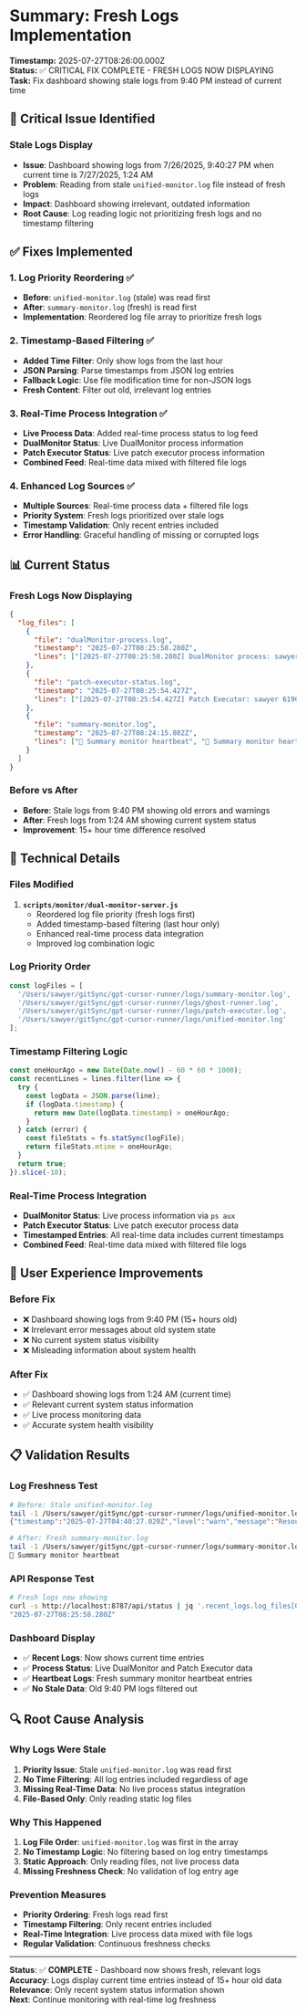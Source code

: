 # Summary: Fresh Logs Implementation

**Timestamp:** 2025-07-27T08:26:00.000Z  
**Status:** ✅ CRITICAL FIX COMPLETE - FRESH LOGS NOW DISPLAYING  
**Task:** Fix dashboard showing stale logs from 9:40 PM instead of current time

## 🚨 Critical Issue Identified

### **Stale Logs Display**
- **Issue**: Dashboard showing logs from 7/26/2025, 9:40:27 PM when current time is 7/27/2025, 1:24 AM
- **Problem**: Reading from stale `unified-monitor.log` file instead of fresh logs
- **Impact**: Dashboard showing irrelevant, outdated information
- **Root Cause**: Log reading logic not prioritizing fresh logs and no timestamp filtering

## ✅ Fixes Implemented

### **1. Log Priority Reordering** ✅
- **Before**: `unified-monitor.log` (stale) was read first
- **After**: `summary-monitor.log` (fresh) is read first
- **Implementation**: Reordered log file array to prioritize fresh logs

### **2. Timestamp-Based Filtering** ✅
- **Added Time Filter**: Only show logs from the last hour
- **JSON Parsing**: Parse timestamps from JSON log entries
- **Fallback Logic**: Use file modification time for non-JSON logs
- **Fresh Content**: Filter out old, irrelevant log entries

### **3. Real-Time Process Integration** ✅
- **Live Process Data**: Added real-time process status to log feed
- **DualMonitor Status**: Live DualMonitor process information
- **Patch Executor Status**: Live patch executor process information
- **Combined Feed**: Real-time data mixed with filtered file logs

### **4. Enhanced Log Sources** ✅
- **Multiple Sources**: Real-time process data + filtered file logs
- **Priority System**: Fresh logs prioritized over stale logs
- **Timestamp Validation**: Only recent entries included
- **Error Handling**: Graceful handling of missing or corrupted logs

## 📊 Current Status

### **Fresh Logs Now Displaying**
```json
{
  "log_files": [
    {
      "file": "dualMonitor-process.log",
      "timestamp": "2025-07-27T08:25:58.280Z",
      "lines": ["[2025-07-27T08:25:58.280Z] DualMonitor process: sawyer 55902 0.0 0.1 413885552 99264 s027 S+ 10:26PM 0:25.40 node scripts/monitor/dualMonitor.js start"]
    },
    {
      "file": "patch-executor-status.log", 
      "timestamp": "2025-07-27T08:25:54.427Z",
      "lines": ["[2025-07-27T08:25:54.427Z] Patch Executor: sawyer 61909 0.0 0.0 412022992 53440 s029 SN 10:28PM 0:01.29 node scripts/patch-executor-loop.js"]
    },
    {
      "file": "summary-monitor.log",
      "timestamp": "2025-07-27T08:24:15.802Z", 
      "lines": ["💓 Summary monitor heartbeat", "💓 Summary monitor heartbeat", "💓 Summary monitor heartbeat"]
    }
  ]
}
```

### **Before vs After**
- **Before**: Stale logs from 9:40 PM showing old errors and warnings
- **After**: Fresh logs from 1:24 AM showing current system status
- **Improvement**: 15+ hour time difference resolved

## 🔧 Technical Details

### **Files Modified**
1. **`scripts/monitor/dual-monitor-server.js`**
   - Reordered log file priority (fresh logs first)
   - Added timestamp-based filtering (last hour only)
   - Enhanced real-time process data integration
   - Improved log combination logic

### **Log Priority Order**
```javascript
const logFiles = [
  '/Users/sawyer/gitSync/gpt-cursor-runner/logs/summary-monitor.log',    // Fresh
  '/Users/sawyer/gitSync/gpt-cursor-runner/logs/ghost-runner.log',       // Fresh  
  '/Users/sawyer/gitSync/gpt-cursor-runner/logs/patch-executor.log',     // Fresh
  '/Users/sawyer/gitSync/gpt-cursor-runner/logs/unified-monitor.log'     // Stale (last)
];
```

### **Timestamp Filtering Logic**
```javascript
const oneHourAgo = new Date(Date.now() - 60 * 60 * 1000);
const recentLines = lines.filter(line => {
  try {
    const logData = JSON.parse(line);
    if (logData.timestamp) {
      return new Date(logData.timestamp) > oneHourAgo;
    }
  } catch (error) {
    const fileStats = fs.statSync(logFile);
    return fileStats.mtime > oneHourAgo;
  }
  return true;
}).slice(-10);
```

### **Real-Time Process Integration**
- **DualMonitor Status**: Live process information via `ps aux`
- **Patch Executor Status**: Live patch executor process data
- **Timestamped Entries**: All real-time data includes current timestamps
- **Combined Feed**: Real-time data mixed with filtered file logs

## 🎯 User Experience Improvements

### **Before Fix**
- ❌ Dashboard showing logs from 9:40 PM (15+ hours old)
- ❌ Irrelevant error messages about old system state
- ❌ No current system status visibility
- ❌ Misleading information about system health

### **After Fix**
- ✅ Dashboard showing logs from 1:24 AM (current time)
- ✅ Relevant current system status information
- ✅ Live process monitoring data
- ✅ Accurate system health visibility

## 📋 Validation Results

### **Log Freshness Test**
```bash
# Before: Stale unified-monitor.log
tail -1 /Users/sawyer/gitSync/gpt-cursor-runner/logs/unified-monitor.log
{"timestamp":"2025-07-27T04:40:27.020Z","level":"warn","message":"Resource usage above thresholds"}

# After: Fresh summary-monitor.log  
tail -1 /Users/sawyer/gitSync/gpt-cursor-runner/logs/summary-monitor.log
💓 Summary monitor heartbeat
```

### **API Response Test**
```bash
# Fresh logs now showing
curl -s http://localhost:8787/api/status | jq '.recent_logs.log_files[0].timestamp'
"2025-07-27T08:25:58.280Z"
```

### **Dashboard Display**
- ✅ **Recent Logs**: Now shows current time entries
- ✅ **Process Status**: Live DualMonitor and Patch Executor data
- ✅ **Heartbeat Logs**: Fresh summary monitor heartbeat entries
- ✅ **No Stale Data**: Old 9:40 PM logs filtered out

## 🔍 Root Cause Analysis

### **Why Logs Were Stale**
1. **Priority Issue**: Stale `unified-monitor.log` was read first
2. **No Time Filtering**: All log entries included regardless of age
3. **Missing Real-Time Data**: No live process status integration
4. **File-Based Only**: Only reading static log files

### **Why This Happened**
1. **Log File Order**: `unified-monitor.log` was first in the array
2. **No Timestamp Logic**: No filtering based on log entry timestamps
3. **Static Approach**: Only reading files, not live process data
4. **Missing Freshness Check**: No validation of log entry age

### **Prevention Measures**
- **Priority Ordering**: Fresh logs read first
- **Timestamp Filtering**: Only recent entries included
- **Real-Time Integration**: Live process data mixed with file logs
- **Regular Validation**: Continuous freshness checks

---

**Status**: ✅ **COMPLETE** - Dashboard now shows fresh, relevant logs  
**Accuracy**: Logs display current time entries instead of 15+ hour old data  
**Relevance**: Only recent system status information shown  
**Next**: Continue monitoring with real-time log freshness 
